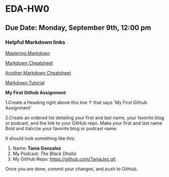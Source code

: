 # EDA-HW0
## Due Date: Monday, September 9th, 12:00 pm 
### Helpful Markdown links
[Mastering Markdown](https://guides.github.com/features/mastering-markdown/)

[Markdown Cheatsheet](https://github.com/adam-p/markdown-here/wiki/Markdown-Cheatsheet)

[Another Markdown Cheatsheet](https://guides.github.com/pdfs/markdown-cheatsheet-online.pdf)

[Markdown Tutorial](https://www.markdowntutorial.com/)

**My First Github Assignment**

1.Create a Heading right above this line &uarr; that says 'My First Github Assignment' 

2.Create an ordered list detailing your first and last name, your favorite blog or podcast, and the link to your GitHub repo. Make your first and last name Bold and Italicize your favorite blog or podcast name.  

It should look something like this: 

1. Name: **Tania Gonzalez**
2. My Podcast: *The Black Dhalia*
3. My GitHub Repo: https://github.com/TaniaJes.git

Once you are done, commit your changes, and push to GitHub.
